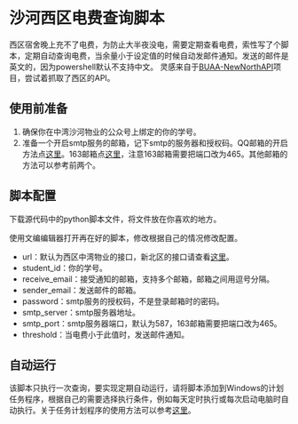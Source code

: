 # 沙河西区电费查询脚本
西区宿舍晚上充不了电费，为防止大半夜没电，需要定期查看电费，索性写了个脚本，定期自动查询电费，当余量小于设定值的时候自动发邮件通知。发送的邮件是英文的，因为powershell默认不支持中文。
灵感来自于[BUAA-NewNorthAPI](https://github.com/moonmagian/BUAA-NewNorthAPI)项目，尝试着抓取了西区的API。

## 使用前准备
1. 确保你在中湾沙河物业的公众号上绑定的你的学号。
2. 准备一个开启smtp服务的邮箱，记下smtp的服务器和授权码。QQ邮箱的开启方法点[这里](https://zhuanlan.zhihu.com/p/643897161)。163邮箱点[这里](https://blog.csdn.net/liuyuinsdu/article/details/113878840)，注意163邮箱需要把端口改为465。其他邮箱的方法可以参考前两个。

## 脚本配置
下载源代码中的python脚本文件，将文件放在你喜欢的地方。

使用文编编辑器打开再在好的脚本，修改根据自己的情况修改配置。
- url：默认为西区中湾物业的接口，新北区的接口请查看[这里](https://github.com/moonmagian/BUAA-NewNorthAPI)。
- student_id：你的学号。
- receive_email：接受通知的邮箱，支持多个邮箱，邮箱之间用逗号分隔。
- sender_email：发送邮件的邮箱。
- password：smtp服务的授权码，不是登录邮箱时的密码。
- smtp_server：smtp服务器地址。
- smtp_port：smtp服务器端口，默认为587，163邮箱需要把端口改为465。
- threshold：当电费小于此值时，发送邮件通知。

## 自动运行
该脚本只执行一次查询，要实现定期自动运行，请将脚本添加到Windows的计划任务程序，根据自己的需要选择执行条件，例如每天定时执行或每次启动电脑时自动执行。关于任务计划程序的使用方法可以参考[这里](https://blog.csdn.net/qq_41587516/article/details/112446587)。